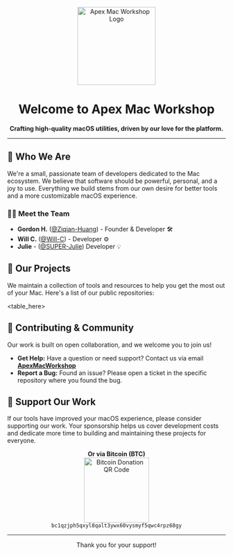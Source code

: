 <p align="center">
  <img src="https://avatars.githubusercontent.com/u/216883863?s=400&u=13cb8ae14d303252a2b2553ee0b188b7596c0ca0&v=4" alt="Apex Mac Workshop Logo" width="180"/>
</p>

<h1 align="center">
  Welcome to Apex Mac Workshop
</h1>

<p align="center">
  <strong>Crafting high-quality macOS utilities, driven by our love for the platform.</strong>
</p>

---

## 👋 Who We Are

We're a small, passionate team of developers dedicated to the Mac ecosystem. We believe that software should be powerful, personal, and a joy to use. Everything we build stems from our own desire for better tools and a more customizable macOS experience.

### 👨‍💻 Meet the Team
*   **Gordon H.** ([@Ziqian-Huang](https://github.com/Ziqian-Huang0607)) - Founder & Developer 🛠️
*   **Will C.** ([@Will-C](https://github.com/WillUHD)) - Developer ⚙️
*   **Julie** - ([@SUPER-Julie](https://github.com/SUPER-Julie)) Developer 💡

## 🚀 Our Projects

We maintain a collection of tools and resources to help you get the most out of your Mac. Here's a list of our public repositories:

<!--REPOS_LIST_START-->
<!-- The list of repos will be automatically inserted here by a GitHub Action -->
<table_here>
<!--REPOS_LIST_END-->


## 💬 Contributing & Community

Our work is built on open collaboration, and we welcome you to join us!

*   **Get Help:** Have a question or need support? Contact us via email **[ApexMacWorkshop](mail:apexmacworkshop@outlook.com)**
*   **Report a Bug:** Found an issue? Please open a ticket in the specific repository where you found the bug.

## 💖 Support Our Work

If our tools have improved your macOS experience, please consider supporting our work. Your sponsorship helps us cover development costs and dedicate more time to building and maintaining these projects for everyone.

<p align="center">
  <strong>Or via Bitcoin (BTC)</strong><br>
  <img src="https://api.qrserver.com/v1/create-qr-code/?size=150x150&data=bc1qzjph5qxyl8qalt3ywx60vysmyf5qwc4rpz68gy" alt="Bitcoin Donation QR Code" width="150">
  <br>
  <code style="word-wrap: break-word;">bc1qzjph5qxyl8qalt3ywx60vysmyf5qwc4rpz68gy</code>
</p>

---
<p align="center">
  Thank you for your support!
</p>
